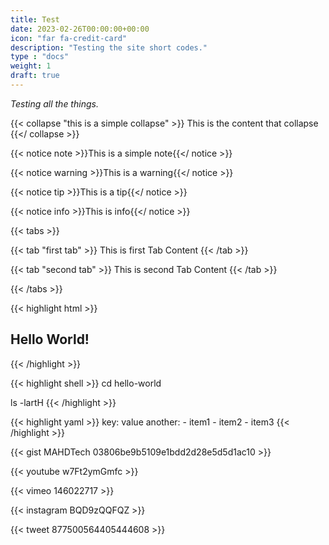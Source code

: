 ```yaml
---
title: Test
date: 2023-02-26T00:00:00+00:00
icon: "far fa-credit-card"
description: "Testing the site short codes."
type : "docs"
weight: 1
draft: true
---
```


_Testing all the things._

{{< collapse "this is a simple collapse" >}}
This is the content that collapse
{{</ collapse >}}

{{< notice note >}}This is a simple note{{</ notice >}}

{{< notice warning >}}This is a warning{{</ notice >}}

{{< notice tip >}}This is a tip{{</ notice >}}

{{< notice info >}}This is info{{</ notice >}}

{{< tabs >}}

  {{< tab "first tab" >}}
  This is first Tab Content
  {{< /tab >}}

  {{< tab "second tab" >}}
  This is second Tab Content
  {{< /tab >}}

{{< /tabs >}}

{{< highlight html >}}
<section class="section">
  <div class="container">
    <h1>Hello World!</h1>
  </div>
</section>
{{< /highlight >}}

{{< highlight shell >}}
cd hello-world

ls -lartH
{{< /highlight >}}

{{< highlight yaml >}}
key: value
another:
    - item1
    - item2
    - item3
{{< /highlight >}}

{{< gist MAHDTech 03806be9b5109e1bdd2d28e5d5d1ac10 >}}

{{< youtube w7Ft2ymGmfc >}}

{{< vimeo 146022717 >}}

{{< instagram BQD9zQQFQZ >}}

{{< tweet 877500564405444608 >}}
